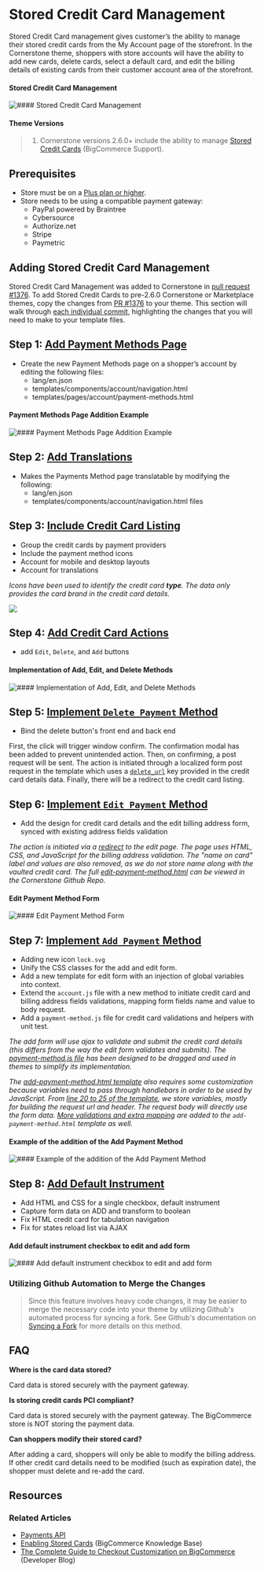 # Stored Credit Card Management



Stored Credit Card management gives customer’s the ability to manage their stored credit cards from the My Account page of the storefront. In the Cornerstone theme, shoppers with store accounts will have the ability to add new cards, delete cards, select a default card, and edit the billing details of existing cards from their customer account area of the storefront.

<!--
    title: #### Stored Credit Card Management

    data: //s3.amazonaws.com/user-content.stoplight.io/6116/1541629003006
-->

#### Stored Credit Card Management
![#### Stored Credit Card Management
](//s3.amazonaws.com/user-content.stoplight.io/6116/1541629003006 "#### Stored Credit Card Management
")

<div class="HubBlock--callout">
<div class="CalloutBlock--info">
<div class="HubBlock-content">

<!-- theme:info  -->

#### Theme Versions
> 1. Cornerstone versions 2.6.0+ include the ability to manage [Stored Credit Cards](https://support.bigcommerce.com/s/article/Enabling-Stored-Credit-Cards) (BigCommerce Support).

</div>
</div>
</div>

<a id="stored-cc-mgmt_prerequisites"></a>

## Prerequisites

* Store must be on a [Plus plan or higher](https://www.bigcommerce.com/essentials/pricing/).
* Store needs to be using a compatible payment gateway:
    * PayPal powered by Braintree
    * Cybersource
    * Authorize.net
    * Stripe
    * Paymetric

## Adding Stored Credit Card Management

Stored Credit Card Management was added to Cornerstone in [pull request #1376](https://github.com/bigcommerce/cornerstone/pull/1376). To add Stored Credit Cards to pre-2.6.0 Cornerstone or Marketplace themes, copy the changes from [PR #1376](https://github.com/bigcommerce/cornerstone/pull/1376) to your theme. This section will walk through [each individual commit](https://github.com/bigcommerce/cornerstone/pull/1376/commits), highlighting the changes that you will need to make to your template files.

## Step 1: [Add Payment Methods Page](https://github.com/bigcommerce/cornerstone/pull/1376/commits/24abc038fe346a8572b40da40c98a9465788957a)

* Create the new Payment Methods page on a shopper’s account by editing the following files:
	* <span class="fp">lang/en.json</span>
	* <span class="fp">templates/components/account/navigation.html</span>
	* <span class="fp">templates/pages/account/payment-methods.html</span>

<!--
    title: #### Payment Methods Page Addition Example

    data: //s3.amazonaws.com/user-content.stoplight.io/6116/1541629154209
-->

#### Payment Methods Page Addition Example
![#### Payment Methods Page Addition Example
](//s3.amazonaws.com/user-content.stoplight.io/6116/1541629154209 "#### Payment Methods Page Addition Example
")

## Step 2: [Add Translations](https://github.com/bigcommerce/cornerstone/pull/1376/commits/9edf1a0f6907811abf470db1486b4fdb199b27ae)

* Makes the Payments Method page translatable by modifying the following:
	* <span class="fp">lang/en.json</span>
	* <span class="fp">templates/components/account/navigation.html</span> files

## Step 3: [Include Credit Card Listing](https://github.com/bigcommerce/cornerstone/pull/1376/commits/5574eb98c710f4540e8390420563099b6f5710bf)

* Group the credit cards by payment providers
* Include the payment method icons
* Account for mobile and desktop layouts
* Account for translations

*Icons have been used to identify the credit card **type**. The data only provides the card brand in the credit card details.*

<!--
    title:
    data: //s3.amazonaws.com/user-content.stoplight.io/6116/1541630407609
-->

![](//s3.amazonaws.com/user-content.stoplight.io/6116/1541630407609 "")

## Step 4: [Add Credit Card Actions](https://github.com/bigcommerce/cornerstone/pull/1376/commits/499016d320995852fe4ef621724e08556896b70d)

*  add `Edit`, `Delete`, and `Add` buttons

<!--
    title: #### Implementation of Add, Edit, and Delete Methods

    data: //s3.amazonaws.com/user-content.stoplight.io/6116/1541655663898
-->

#### Implementation of Add, Edit, and Delete Methods
![#### Implementation of Add, Edit, and Delete Methods
](//s3.amazonaws.com/user-content.stoplight.io/6116/1541655663898 "#### Implementation of Add, Edit, and Delete Methods
")

## Step 5: [Implement `Delete Payment` Method](https://github.com/bigcommerce/cornerstone/pull/1376/commits/cf102901d9061b7334e8c39f15a8904c37cf0652)

* Bind the delete button's front end and back end

First, the click will trigger window confirm. The confirmation modal has been added to prevent unintended action. Then, on confirming, a post request will be sent. The action is initiated through a localized form post request in the template which uses a [`delete_url`](https://github.com/bigcommerce/cornerstone/blob/master/templates/components/account/payment-methods-list.html#L34) key provided in the credit card details data. Finally, there will be a redirect to the credit card listing.

## Step 6: [Implement `Edit Payment` Method](https://github.com/bigcommerce/cornerstone/pull/1376/commits/ab2fe1df455fa8ac93760904b718fbce7ce361ed)

* Add the design for credit card details and the edit billing address form, synced with existing address fields validation

*The action is initiated via a [redirect](https://github.com/bigcommerce/cornerstone/blob/master/templates/components/account/payment-methods-list.html#L36) to the edit page. The page uses HTML, CSS, and JavaScript for the billing address validation. The "name on card" label and values are also removed, as we do not store name along with the vaulted credit card. The full [edit-payment-method.html](https://github.com/bigcommerce/cornerstone/blob/master/templates/pages/account/edit-payment-method.html) can be viewed in the Cornerstone Github Repo.*

<!--
    title: #### Edit Payment Method Form

    data: //s3.amazonaws.com/user-content.stoplight.io/6116/1541654303488
-->

#### Edit Payment Method Form
![#### Edit Payment Method Form
](//s3.amazonaws.com/user-content.stoplight.io/6116/1541654303488 "#### Edit Payment Method Form
")

## Step 7: [Implement `Add Payment` Method](https://github.com/bigcommerce/cornerstone/pull/1376/commits/c960338c32faa8fb798b2826c72dfe9d74bf9751)

*  Adding new icon `lock.svg`
*  Unify the CSS classes for the add and edit form.
*  Add a new template for edit form with an injection of global variables into context.
*  Extend the `account.js` file with a new method to initiate credit card and billing address fields validations, mapping form fields name and value to body request.
*  Add a `payment-method.js` file for credit card validations and helpers with unit test.

*The add form will use ajax to validate and submit the credit card details (this differs from the way the edit form validates and submits). The [payment-method.js file](https://github.com/bigcommerce/cornerstone/blob/master/assets/js/theme/common/payment-method.js) has been designed to be dragged and used in themes to simplify its implementation.*

*The [add-payment-method.html template](https://github.com/bigcommerce/cornerstone/blob/master/templates/pages/account/add-payment-method.html) also requires some customization because variables need to pass through handlebars in order to be used by JavaScript. From [line 20 to 25 of the template](https://github.com/bigcommerce/cornerstone/blob/master/templates/pages/account/add-payment-method.html#L20-L25), we store variables, mostly for building the request url and header. The request body will directly use the form data. [More validations and extra mapping](https://github.com/bigcommerce/cornerstone/blob/24686de577c6ad5409ec8b82f5839c3d083cb760/assets/js/theme/account.js#L211) are added to the `add-payment-method.html` template as well.*

<!--
    title: #### Example of the addition of the Add Payment Method

    data: //s3.amazonaws.com/user-content.stoplight.io/6116/1541629295212
-->

#### Example of the addition of the Add Payment Method
![#### Example of the addition of the Add Payment Method
](//s3.amazonaws.com/user-content.stoplight.io/6116/1541629295212 "#### Example of the addition of the Add Payment Method
")

## Step 8: [Add Default Instrument](https://github.com/bigcommerce/cornerstone/pull/1376/commits/5576aee5af0194e85cb11dbf44563f89b2687f40)

* Add HTML and CSS for a single checkbox, default instrument
* Capture form data on ADD and transform to boolean
* Fix HTML credit card for tabulation navigation
* Fix for states reload list via AJAX

<!--
    title: #### Add default instrument checkbox to edit and add form

    data: //s3.amazonaws.com/user-content.stoplight.io/6116/1541655424566
-->

#### Add default instrument checkbox to edit and add form
![#### Add default instrument checkbox to edit and add form
](//s3.amazonaws.com/user-content.stoplight.io/6116/1541655424566 "#### Add default instrument checkbox to edit and add form
")

<div class="HubBlock--callout">
<div class="CalloutBlock--">
<div class="HubBlock-content">

<!-- theme:  -->

### Utilizing Github Automation to Merge the Changes

> Since this feature involves heavy code changes, it may be easier to merge the necessary code into your theme by utilizing Github's automated process for syncing a fork. See Github's documentation on [Syncing a Fork](https://help.github.com/articles/syncing-a-fork/) for more details on this method.

</div>
</div>
</div>

## FAQ
**Where is the card data stored?**

Card data is stored securely with the payment gateway.

**Is storing credit cards PCI compliant?**

Card data is stored securely with the payment gateway. The BigCommerce store is NOT storing the payment data.

**Can shoppers modify their stored card?**

After adding a card, shoppers will only be able to modify the billing address. If other credit card details need to be modified (such as expiration date), the shopper must delete and re-add the card.

## Resources

### Related Articles
* [Payments API](https://developer.bigcommerce.com/api-docs/payments/payments-api-overview)
* [Enabling Stored Cards](https://support.bigcommerce.com/s/article/Enabling-Stored-Credit-Cards) (BigCommerce Knowledge Base)
* [The Complete Guide to Checkout Customization on BigCommerce](https://medium.com/bigcommerce-developer-blog/the-complete-guide-to-checkout-customization-on-bigcommerce-6b566bc36fa9) (Developer Blog)